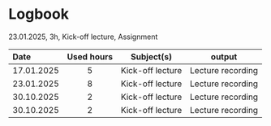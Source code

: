 # Logbook

23.01.2025, 3h, Kick-off lecture, Assignment

| Date  | Used hours | Subject(s) |  output |
| :---         |     :---:      |     :---:      |     :---:      |
| 17.01.2025 | 5 | Kick-off lecture  | Lecture recording  |
| 23.01.2025 | 8 | Kick-off lecture  | Lecture recording  |
| 30.10.2025 | 2 | Kick-off lecture  | Lecture recording  |
| 30.10.2025 | 2 | Kick-off lecture  | Lecture recording  |
